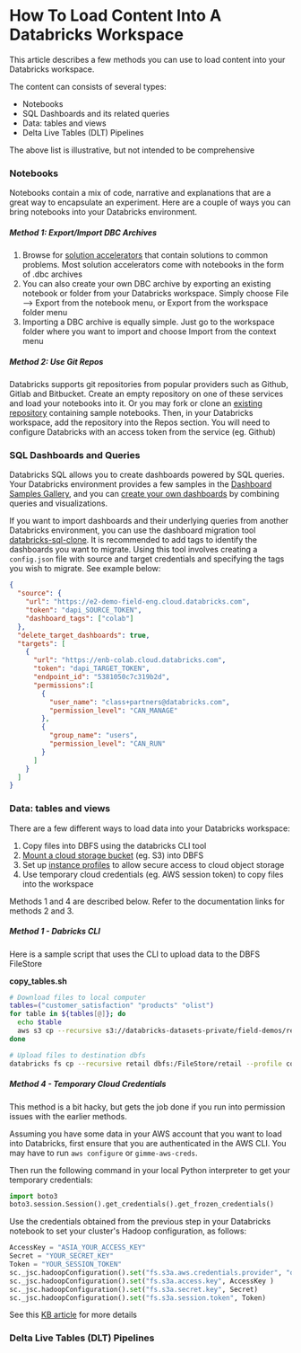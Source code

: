 # How To Load Content Into A Databricks Workspace

This article describes a few methods you can use to load content into your Databricks workspace.

The content can consists of several types:
- Notebooks
- SQL Dashboards and its related queries
- Data: tables and views
- Delta Live Tables (DLT) Pipelines

The above list is illustrative, but not intended to be comprehensive

### Notebooks

Notebooks contain a mix of code, narrative and explanations that are a great way to encapsulate an experiment. Here are a couple of ways you can bring notebooks into your Databricks environment.

##### Method 1: Export/Import DBC Archives


1. Browse for [solution accelerators](https://www.databricks.com/solutions/accelerators) that contain solutions to common problems. Most solution accelerators come with notebooks in the form of .dbc archives
2. You can also create your own DBC archive by exporting an existing notebook or folder from your Databricks workspace. Simply choose File --> Export from the notebook menu, or Export from the workspace folder menu
3. Importing a DBC archive is equally simple. Just go to the workspace folder where you want to import and choose Import from the context menu

##### Method 2: Use Git Repos
Databricks supports git repositories from popular providers such as Github, Gitlab and Bitbucket. Create an empty repository on one of these services and load your notebooks into it. Or you may fork or clone an [existing repository](https://github.com/orgs/databricks/repositories) containing sample notebooks. Then, in your Databricks workspace, add the repository into the Repos section. You will need to configure Databricks with an access token from the service (eg. Github)

### SQL Dashboards and Queries

Databricks SQL allows you to create dashboards powered by SQL queries. Your Databricks environment provides a few samples in the [Dashboard Samples Gallery](https://docs.databricks.com/sql/get-started/sample-dashboards.html), and you can [create your own dashboards](https://docs.databricks.com/sql/user/dashboards/index.html) by combining queries and visualizations. 

If you want to import dashboards and their underlying queries from another Databricks environment, you can use the dashboard migration tool [databricks-sql-clone](https://github.com/QuentinAmbard/databricks-sql-clone). It is recommended to add tags to identify the dashboards you want to migrate. Using this tool involves creating a `config.json` file with source and target credentials and specifying the tags you wish to migrate. See example below:

```config.json
{
  "source": {
    "url": "https://e2-demo-field-eng.cloud.databricks.com",
    "token": "dapi_SOURCE_TOKEN", 
    "dashboard_tags": ["colab"] 
  },
  "delete_target_dashboards": true, 
  "targets": [
    {
      "url": "https://enb-colab.cloud.databricks.com",
      "token": "dapi_TARGET_TOKEN",
      "endpoint_id": "5381050c7c319b2d", 
      "permissions":[ 
        {
          "user_name": "class+partners@databricks.com",
          "permission_level": "CAN_MANAGE"
        },
        {
          "group_name": "users",
          "permission_level": "CAN_RUN"
        }
      ]
    }
  ]
}
```

### Data: tables and views

There are a few different ways to load data into your Databricks workspace:
1. Copy files into DBFS using the databricks CLI tool
2. [Mount a cloud storage bucket](https://docs.databricks.com/data/data-sources/aws/amazon-s3.html) (eg. S3) into DBFS
3. Set up [instance profiles](https://docs.databricks.com/administration-guide/cloud-configurations/aws/instance-profiles.html) to allow secure access to cloud object storage
4. Use temporary cloud credentials (eg. AWS session token) to copy files into the workspace

Methods 1 and 4 are described below. Refer to the documentation links for methods 2 and 3.

##### Method 1 - Dabricks CLI

Here is a sample script that uses the CLI to upload data to the DBFS FileStore

**copy_tables.sh**
```copy_tables.sh
# Download files to local computer
tables=("customer_satisfaction" "products" "olist")
for table in ${tables[@]}; do
  echo $table
  aws s3 cp --recursive s3://databricks-datasets-private/field-demos/retail/$table retail/$table
done

# Upload files to destination dbfs
databricks fs cp --recursive retail dbfs:/FileStore/retail --profile colab
```

##### Method 4 - Temporary Cloud Credentials

This method is a bit hacky, but gets the job done if you run into permission issues with the earlier methods.

Assuming you have some data in your AWS account that you want to load into Databricks, first ensure that you are authenticated in the AWS CLI. You may have to run `aws configure` or `gimme-aws-creds`.

Then run the following command in your local Python interpreter to get your temporary credentials:

```python
import boto3
boto3.session.Session().get_credentials().get_frozen_credentials()
```

Use the credentials obtained from the previous step in your Databricks notebook to set your cluster's Hadoop configuration, as follows:

```python
AccessKey = "ASIA_YOUR_ACCESS_KEY"
Secret = "YOUR_SECRET_KEY"
Token = "YOUR_SESSION_TOKEN"
sc._jsc.hadoopConfiguration().set("fs.s3a.aws.credentials.provider", "org.apache.hadoop.fs.s3a.TemporaryAWSCredentialsProvider")
sc._jsc.hadoopConfiguration().set("fs.s3a.access.key", AccessKey )
sc._jsc.hadoopConfiguration().set("fs.s3a.secret.key", Secret)
sc._jsc.hadoopConfiguration().set("fs.s3a.session.token", Token)
```

See this [KB article](https://kb.databricks.com/en_US/notebooks/access-s3-temp-session-token) for more details

### Delta Live Tables (DLT) Pipelines


```python

```
